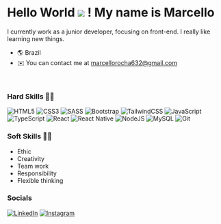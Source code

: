 # Hello World ![](https://user-images.githubusercontent.com/18350557/176309783-0785949b-9127-417c-8b55-ab5a4333674e.gif) ! My name is Marcello

I currently work as a junior developer, focusing on front-end. I really like learning new things.

* 🌎 Brazil
* ✉️ You can contact me at marcellorocha632@gmail.com
<br>

 ### Hard Skills 👨‍💻
 ![HTML5](https://img.shields.io/badge/html5-%23E34F26.svg?style=for-the-badge&logo=html5&logoColor=white)
 ![CSS3](https://img.shields.io/badge/css3-%231572B6.svg?style=for-the-badge&logo=css3&logoColor=white)
 ![SASS](https://img.shields.io/badge/SASS-hotpink.svg?style=for-the-badge&logo=SASS&logoColor=white)
 ![Bootstrap](https://img.shields.io/badge/bootstrap-%238511FA.svg?style=for-the-badge&logo=bootstrap&logoColor=white)
 ![TailwindCSS](https://img.shields.io/badge/tailwindcss-%2338B2AC.svg?style=for-the-badge&logo=tailwind-css&logoColor=white)
 ![JavaScript](https://img.shields.io/badge/javascript-%23323330.svg?style=for-the-badge&logo=javascript&logoColor=%23F7DF1E)
 ![TypeScript](https://img.shields.io/badge/typescript-%23007ACC.svg?style=for-the-badge&logo=typescript&logoColor=white)
 ![React](https://img.shields.io/badge/react-%2320232a.svg?style=for-the-badge&logo=react&logoColor=%2361DAFB)
 ![React Native](https://img.shields.io/badge/react_native-%2320232a.svg?style=for-the-badge&logo=react&logoColor=%2361DAFB)
 ![NodeJS](https://img.shields.io/badge/node.js-6DA55F?style=for-the-badge&logo=node.js&logoColor=white)
 ![MySQL](https://img.shields.io/badge/mysql-%2300f.svg?style=for-the-badge&logo=mysql&logoColor=white)
 ![Git](https://img.shields.io/badge/git-%23F05033.svg?style=for-the-badge&logo=git&logoColor=white)

 ### Soft Skills 🙆‍♂️
- Ethic
- Creativity
- Team work
- Responsibility
- Flexible thinking

### Socials 
[![LinkedIn](https://img.shields.io/badge/linkedin-%230077B5.svg?style=for-the-badge&logo=linkedin&logoColor=white)](https://www.linkedin.com/in/marcello-rocha-381572231/)
[![Instagram](https://img.shields.io/badge/Instagram-%23E4405F.svg?style=for-the-badge&logo=Instagram&logoColor=white)](https://instagram.com/cello.farias)
